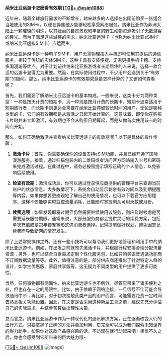 **纳米比亚远游卡怎麽看有效期 [[TG💪+ @esim1088](https://t.me/s/esim1088)]**

近年来，随着全球旅行需求的不断增长，越来越多的人选择在出国前购买一张适合当地使用的SIM卡，以便在异国他乡能够轻松享受网络服务。纳米比亚作为非洲大陆上一颗璀璨的明珠，以其壮丽的自然景观和丰富的野生动物资源吸引了无数游客的目光。而为了满足这些游客的需求，纳米比亚远游卡（也称为纳米比亚eSIM卡或纳米比亚虚拟SIM卡）应运而生。

纳米比亚远游卡是一种电子SIM卡，用户无需物理插入手机即可使用其提供的通信服务。相较于传统的实体SIM卡，这种卡具有安装便捷、无需更换手机卡槽、支持多国漫游等优点。对于计划前往纳米比亚旅游或者长期居住的人来说，选择一款合适的远游卡显得尤为重要。然而，在实际使用过程中，不少用户会遇到关于“有效期”的疑问。那么，纳米比亚远游卡的有效期究竟是怎样计算的？又该如何查看呢？

首先，我们需要了解纳米比亚远游卡的基本构成。一般来说，这类卡分为两种类型：一种是按天计费的短期卡，另一种则是按月计费的长期卡。短期卡通常适用于短期旅行者，而长期卡则更适合需要在纳米比亚停留较长时间的用户。无论是哪种类型的卡，它们的有效期都是从激活之日起开始计算的。这意味着，即使你在购买卡片时并未立即激活，有效期也不会从购买日期算起，而是从你首次使用该卡的时间点开始。

那么，如何正确地激活并查看纳米比亚远游卡的有效期呢？以下是具体的操作步骤：

1. **激活卡片**：首先，你需要确保你的设备支持eSIM功能，并且已经开通了国际漫游服务。接着，通过扫描包装内的二维码或者访问官方网站输入卡号和密码来完成激活过程。在此过程中，请务必按照提示填写正确的个人信息，以免影响后续使用。

2. **检查有效期**：激活成功后，你可以通过登录供应商提供的管理平台来查询当前账户的状态信息。大多数情况下，系统会自动显示剩余有效时间以及到期提醒等内容。如果你想要更直观地了解自己的使用情况，也可以下载官方应用程序，这样不仅能够实时监控流量消耗，还能随时掌握剩余可用天数或月份。

3. **续费选项**：如果发现即将过期但仍然需要继续使用该服务，则应及时考虑是否需要延长服务期限。通常来说，大部分服务商都会提供灵活的续费方案，包括单次充值或是包年套餐等形式供消费者选择。记得提前做好规划，避免因忘记续费而导致断网的情况发生。

除了上述常规操作之外，还有一些小技巧可以帮助我们更好地管理和利用手中的纳米比亚远游卡。例如，在出发之前就预先激活卡片，并根据行程安排合理分配流量资源；另外，也可以结合自身需求定制个性化服务包，比如只购买语音通话功能而不订阅数据流量等等。此外，值得注意的是，部分供应商还推出了针对特定人群的设计，如学生优惠版、家庭共享版等，这无疑为不同类型的用户提供了更多可能性。

当然，任何事物都有两面性，纳米比亚远游卡也不例外。尽管它带来了诸多便利之处，但也存在一定的局限性。比如，由于依赖于网络连接，一旦信号不佳可能会导致通讯中断；再比如，对于初次接触此类产品的用户而言，可能需要花费一定时间去熟悉相关功能设置。因此，在决定是否采用这种新型工具之前，建议先充分评估自己的实际需求，并结合预算做出理性决策。

总而言之，纳米比亚远游卡作为一种现代化的通讯解决方案，正在逐渐改变人们的出行方式。只要掌握了正确的方法并善加利用，它完全可以成为我们探索未知世界的得力助手。如果你对这款产品感兴趣的话，不妨现在就行动起来吧！相信不久之后，你也会感受到它所带来的巨大魅力哦~

[[TG💪+ @esim1088](https://t.me/s/esim1088) ![Image](https://i.postimg.cc/4NQfJmqS/Snipaste-2025-05-13-00-14-12.png)]